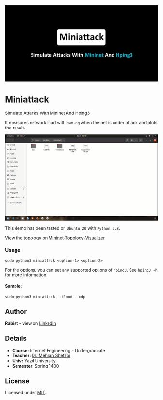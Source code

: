 ![catalog](docs/catalog.jpg)

# Miniattack

Simulate Attacks With Mininet And Hping3

It measures network load with `bwm-ng` when the net is under attack and plots the result.

![help](docs/demo.gif)

This demo has been tested on `Ubuntu 20` with `Python 3.8`. 

View the topology on [Mininet-Topology-Visualizer](http://demo.spear.narmox.com/app/?apiurl=demo#!/mininet?data=%7B%22dump%22%3A%22%3CHost%20h1%3A%20h1-eth0%3A10.0.0.1%20pid%3D29037%3E%20%5Cn%3CHost%20h2%3A%20h2-eth0%3A10.0.0.2%20pid%3D29039%3E%20%5Cn%3CHost%20h3%3A%20h3-eth0%3A10.0.0.3%20pid%3D29041%3E%20%5Cn%3CHost%20h4%3A%20h4-eth0%3A10.0.0.4%20pid%3D29043%3E%20%5Cn%3CHost%20h5%3A%20h5-eth0%3A10.0.0.5%20pid%3D29045%3E%20%5Cn%3CHost%20h6%3A%20h6-eth0%3A10.0.0.6%20pid%3D29047%3E%20%5Cn%3CHost%20h7%3A%20h7-eth0%3A10.0.0.7%20pid%3D29049%3E%20%5Cn%3CHost%20h8%3A%20h8-eth0%3A10.0.0.8%20pid%3D29051%3E%20%5Cn%3COVSSwitch%20s1%3A%20lo%3A127.0.0.1%2Cs1-eth1%3ANone%2Cs1-eth2%3ANone%2Cs1-eth3%3ANone%2Cs1-eth4%3ANone%20pid%3D29056%3E%20%5Cn%3COVSSwitch%20s2%3A%20lo%3A127.0.0.1%2Cs2-eth1%3ANone%2Cs2-eth2%3ANone%2Cs2-eth3%3ANone%2Cs2-eth4%3ANone%20pid%3D29059%3E%20%5Cn%3COVSSwitch%20s3%3A%20lo%3A127.0.0.1%2Cs3-eth1%3ANone%2Cs3-eth2%3ANone%2Cs3-eth3%3ANone%2Cs3-eth4%3ANone%20pid%3D29062%3E%20%5Cn%3COVSSwitch%20s4%3A%20lo%3A127.0.0.1%2Cs4-eth1%3ANone%2Cs4-eth2%3ANone%2Cs4-eth3%3ANone%2Cs4-eth4%3ANone%20pid%3D29065%3E%20%5Cn%3COVSSwitch%20s5%3A%20lo%3A127.0.0.1%2Cs5-eth1%3ANone%2Cs5-eth2%3ANone%2Cs5-eth3%3ANone%2Cs5-eth4%3ANone%20pid%3D29068%3E%20%5Cn%3COVSSwitch%20s6%3A%20lo%3A127.0.0.1%2Cs6-eth1%3ANone%2Cs6-eth2%3ANone%2Cs6-eth3%3ANone%2Cs6-eth4%3ANone%20pid%3D29071%3E%20%5Cn%3COVSSwitch%20s7%3A%20lo%3A127.0.0.1%2Cs7-eth1%3ANone%2Cs7-eth2%3ANone%2Cs7-eth3%3ANone%2Cs7-eth4%3ANone%20pid%3D29074%3E%20%5Cn%3COVSSwitch%20s8%3A%20lo%3A127.0.0.1%2Cs8-eth1%3ANone%2Cs8-eth2%3ANone%2Cs8-eth3%3ANone%2Cs8-eth4%3ANone%20pid%3D29077%3E%20%5Cn%3COVSSwitch%20s9%3A%20lo%3A127.0.0.1%2Cs9-eth1%3ANone%2Cs9-eth2%3ANone%2Cs9-eth3%3ANone%2Cs9-eth4%3ANone%20pid%3D29080%3E%20%5Cn%3COVSSwitch%20s10%3A%20lo%3A127.0.0.1%2Cs10-eth1%3ANone%2Cs10-eth2%3ANone%2Cs10-eth3%3ANone%2Cs10-eth4%3ANone%20pid%3D29083%3E%20%5Cn%3CController%20c0%3A%20127.0.0.1%3A6653%20pid%3D29030%3E%22%2C%22links%22%3A%22h1-eth0%3C-%3Es1-eth1%20(OK%20OK)%20%5Cnh2-eth0%3C-%3Es1-eth2%20(OK%20OK)%20%5Cnh3-eth0%3C-%3Es2-eth1%20(OK%20OK)%20%5Cnh4-eth0%3C-%3Es2-eth2%20(OK%20OK)%20%5Cnh5-eth0%3C-%3Es3-eth1%20(OK%20OK)%20%5Cnh6-eth0%3C-%3Es3-eth2%20(OK%20OK)%20%5Cnh7-eth0%3C-%3Es4-eth1%20(OK%20OK)%20%5Cnh8-eth0%3C-%3Es4-eth2%20(OK%20OK)%20%5Cns1-eth3%3C-%3Es5-eth1%20(OK%20OK)%20%5Cns1-eth4%3C-%3Es6-eth1%20(OK%20OK)%20%5Cns2-eth4%3C-%3Es5-eth2%20(OK%20OK)%20%5Cns2-eth3%3C-%3Es6-eth2%20(OK%20OK)%20%5Cns3-eth3%3C-%3Es7-eth1%20(OK%20OK)%20%5Cns3-eth4%3C-%3Es8-eth1%20(OK%20OK)%20%5Cns4-eth4%3C-%3Es7-eth2%20(OK%20OK)%20%5Cns4-eth3%3C-%3Es8-eth2%20(OK%20OK)%20%5Cns5-eth3%3C-%3Es9-eth1%20(OK%20OK)%20%5Cns5-eth4%3C-%3Es10-eth1%20(OK%20OK)%20%5Cns6-eth3%3C-%3Es9-eth2%20(OK%20OK)%20%5Cns6-eth4%3C-%3Es10-eth2%20(OK%20OK)%20%5Cns7-eth3%3C-%3Es9-eth3%20(OK%20OK)%20%5Cns7-eth4%3C-%3Es10-eth3%20(OK%20OK)%20%5Cns8-eth3%3C-%3Es9-eth4%20(OK%20OK)%20%5Cns8-eth4%3C-%3Es10-eth4%20(OK%20OK)%22%2C%22positions%22%3A%22%7B%5C%22objects%5C%22%3A%5B%7B%5C%22type%5C%22%3A%5C%22switch%5C%22%2C%5C%22id%5C%22%3A%5C%22s1%5C%22%2C%5C%22x%5C%22%3A-118.73140130536854%2C%5C%22y%5C%22%3A221.26629968384344%7D%2C%7B%5C%22type%5C%22%3A%5C%22switch%5C%22%2C%5C%22id%5C%22%3A%5C%22s2%5C%22%2C%5C%22x%5C%22%3A56.388501053877235%2C%5C%22y%5C%22%3A221.27949853657918%7D%2C%7B%5C%22type%5C%22%3A%5C%22switch%5C%22%2C%5C%22id%5C%22%3A%5C%22s3%5C%22%2C%5C%22x%5C%22%3A265.41809477535026%2C%5C%22y%5C%22%3A222.1676058496177%7D%2C%7B%5C%22type%5C%22%3A%5C%22switch%5C%22%2C%5C%22id%5C%22%3A%5C%22s4%5C%22%2C%5C%22x%5C%22%3A465.4056160659434%2C%5C%22y%5C%22%3A221.88560816475155%7D%2C%7B%5C%22type%5C%22%3A%5C%22switch%5C%22%2C%5C%22id%5C%22%3A%5C%22s5%5C%22%2C%5C%22x%5C%22%3A-118.08230003837195%2C%5C%22y%5C%22%3A100.62729794721747%7D%2C%7B%5C%22type%5C%22%3A%5C%22switch%5C%22%2C%5C%22id%5C%22%3A%5C%22s6%5C%22%2C%5C%22x%5C%22%3A50.740002434551684%2C%5C%22y%5C%22%3A98.1864028302789%7D%2C%7B%5C%22type%5C%22%3A%5C%22switch%5C%22%2C%5C%22id%5C%22%3A%5C%22s7%5C%22%2C%5C%22x%5C%22%3A264.2184182438018%2C%5C%22y%5C%22%3A105.75010075792818%7D%2C%7B%5C%22type%5C%22%3A%5C%22switch%5C%22%2C%5C%22id%5C%22%3A%5C%22s8%5C%22%2C%5C%22x%5C%22%3A463.0250923488302%2C%5C%22y%5C%22%3A109.09860392061768%7D%2C%7B%5C%22type%5C%22%3A%5C%22switch%5C%22%2C%5C%22id%5C%22%3A%5C%22s9%5C%22%2C%5C%22x%5C%22%3A-36.6969991430193%2C%5C%22y%5C%22%3A-26.542601027229466%7D%2C%7B%5C%22type%5C%22%3A%5C%22switch%5C%22%2C%5C%22id%5C%22%3A%5C%22s10%5C%22%2C%5C%22x%5C%22%3A357.8463188088881%2C%5C%22y%5C%22%3A-24.73690069819844%7D%2C%7B%5C%22type%5C%22%3A%5C%22server%5C%22%2C%5C%22id%5C%22%3A%5C%22h1%5C%22%2C%5C%22x%5C%22%3A-150.14686599564223%2C%5C%22y%5C%22%3A329.5646106237859%7D%2C%7B%5C%22type%5C%22%3A%5C%22server%5C%22%2C%5C%22id%5C%22%3A%5C%22h2%5C%22%2C%5C%22x%5C%22%3A-62.282358918536744%2C%5C%22y%5C%22%3A328.7932177900256%7D%2C%7B%5C%22type%5C%22%3A%5C%22server%5C%22%2C%5C%22id%5C%22%3A%5C%22h3%5C%22%2C%5C%22x%5C%22%3A35.03174088971062%2C%5C%22y%5C%22%3A331.4581043043449%7D%2C%7B%5C%22type%5C%22%3A%5C%22server%5C%22%2C%5C%22id%5C%22%3A%5C%22h4%5C%22%2C%5C%22x%5C%22%3A116.02394485537755%2C%5C%22y%5C%22%3A330.68680302332046%7D%2C%7B%5C%22type%5C%22%3A%5C%22server%5C%22%2C%5C%22id%5C%22%3A%5C%22h5%5C%22%2C%5C%22x%5C%22%3A244.26344871941993%2C%5C%22y%5C%22%3A330.77451054415855%7D%2C%7B%5C%22type%5C%22%3A%5C%22server%5C%22%2C%5C%22id%5C%22%3A%5C%22h6%5C%22%2C%5C%22x%5C%22%3A325.25563742629765%2C%5C%22y%5C%22%3A330.00311771039827%7D%2C%7B%5C%22type%5C%22%3A%5C%22server%5C%22%2C%5C%22id%5C%22%3A%5C%22h7%5C%22%2C%5C%22x%5C%22%3A442.3276606551817%2C%5C%22y%5C%22%3A324.0775194775687%7D%2C%7B%5C%22type%5C%22%3A%5C%22server%5C%22%2C%5C%22id%5C%22%3A%5C%22h8%5C%22%2C%5C%22x%5C%22%3A531.0512642721883%2C%5C%22y%5C%22%3A323.3062181965442%7D%5D%7D%22%7D)

### Usage
```
sudo python3 miniattack <option-1> <option-2>
```
For the options, you can set any supported options of `hping3`. See `hping3 -h` for more information.

#### Sample:
```
sudo python3 miniattack --flood --udp
```

## Author
**Rabist** - view on [LinkedIn](https://www.linkedin.com/in/rabist)

## Details
- **Course:** Internet Engineering - Undergraduate
- **Teacher:** [Dr. Mehran Shetabi](https://yazd.ac.ir/en/people/shetabi)
- **Univ:** Yazd University
- **Semester:** Spring 1400

## License
Licensed under [MIT](LICENSE).
